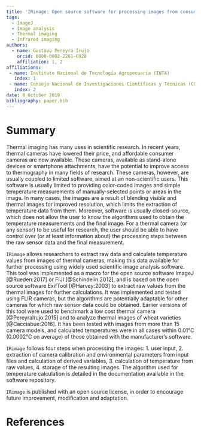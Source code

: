 ```yaml
---
title: 'IRimage: Open source software for processing images from consumer thermal cameras'
tags:
  - ImageJ
  - Image analysis
  - Thermal imaging
  - Infrared imaging
authors:
  - name: Gustavo Pereyra Irujo
    orcid: 0000-0002-2261-6928
    affiliation: 1, 2
affiliations:
 - name: Instituto Nacional de Tecnología Agropecuaria (INTA)
   index: 1
 - name: Consejo Nacional de Investigaciones Científicas y Técnicas (CONICET)
   index: 2
date: 8 October 2019
bibliography: paper.bib
---
```


# Summary

Thermal imaging has many uses in scientific research. In recent years, thermal cameras have lowered their price, and affordable consumer cameras are now available. These cameras, available as stand-alone devices or smartphone attachments, have the potential to improve access to thermography in many fields of research. These cameras, however, are usually coupled to limited software, aimed at an non-scientific users. This software is usually limited to providing color-coded images and simple temperature measurements of manually-selected points or areas in the image. In many cases, the images are a result of blending visible and thermal images for improved resolution, which limits the extraction of temperature data from them. Moreover, software is usually closed-source, which does not allow the user to know the algorithms used to obtain the temperature measurements and the final image. For a thermal camera (or any sensor) to be useful for research, the user should be able to have control over (or at least information about) the processing steps between the raw sensor data and the final measurement.

``IRimage`` allows researchers to extract raw data and calculate temperature values from images of thermal cameras, making this data available for further processing using widely used scientific image analysis software. This tool was implemented as a macro for the open source software ImageJ [@Rueden:2017] or FIJI [@Schindelin:2012], and is based on the open source software ExifTool [@Harvey:2003] to extract raw values from the thermal images for further calculations. It was implemented and tested using FLIR cameras, but the algorithms are potentially adaptable for other cameras for which raw sensor data could be obtained. Earlier versions of this tool were used to benchmark a low cost thermal camera [@PereyraIrujo:2015] and to analyze thermal images of wheat varieties [@Cacciabue:2016]. It has been tested with images from more than 15 camera models, and calculated temperatures were in all cases within 0.01°C (0.0002°C on average) of those obtained with the manufacturer’s software.

``IRimage`` follows four steps when processing the images: 1. user input, 2. extraction of camera calibration and environmental parameters from input files and calculation of derived variables, 3. calculation of temperature from raw values, 4. storage of the resulting images. The algorithm used for temperature calculation is detailed in the documentation available in the software repository.

``IRimage`` is published with an open source license, in order to encourage future improvement, modification and adaptation.

# References
